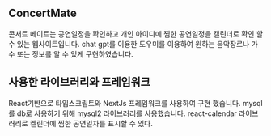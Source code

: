 ## ConcertMate

콘서트 메이트는 공연일정을 확인하고 개인 아이디에 찜한 공연일정을 캘린더로 확인 할 수 있는 웹사이트입니다.
chat gpt를 이용한 도우미를 이용하여 원하는 음악장르나 가수 또는 정보를 알 수 있게 구현하였습니다.

## 사용한 라이브러리와 프레임워크

React기반으로 타입스크립트와 NextJs 프레임워크를 사용하여 구현 했습니다.
mysql를 db로 사용하기 위해 mysql2 라이브러리를 사용했습니다.
react-calendar 라이브러리로 켈린더에 찜한 공연일자를 표시할 수 있다.
